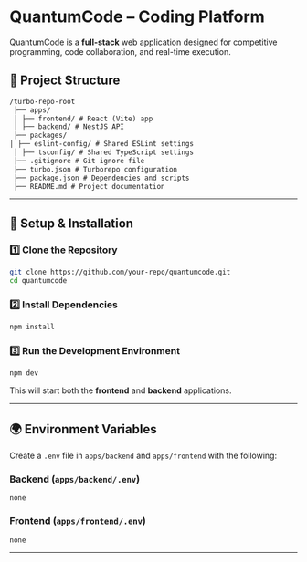 # QuantumCode – Coding Platform

QuantumCode is a **full-stack** web application designed for competitive programming, code collaboration, and real-time execution.

## 📁 Project Structure

```markdown
/turbo-repo-root  
 ├── apps/  
 │ ├── frontend/ # React (Vite) app  
 │ ├── backend/ # NestJS API  
 ├── packages/
│ ├── eslint-config/ # Shared ESLint settings  
 │ ├── tsconfig/ # Shared TypeScript settings  
 ├── .gitignore # Git ignore file  
 ├── turbo.json # Turborepo configuration  
 ├── package.json # Dependencies and scripts  
 ├── README.md # Project documentation
```

---

## 🔧 Setup & Installation

### 1️⃣ Clone the Repository

```sh
git clone https://github.com/your-repo/quantumcode.git
cd quantumcode
```

### 2️⃣ Install Dependencies

```sh
npm install
```

### 3️⃣ Run the Development Environment

```sh
npm dev
```

This will start both the **frontend** and **backend** applications.

---

## 🌍 Environment Variables

Create a `.env` file in `apps/backend` and `apps/frontend` with the following:

### **Backend (`apps/backend/.env`)**

```env
none
```

### **Frontend (`apps/frontend/.env`)**

```env
none
```

---
